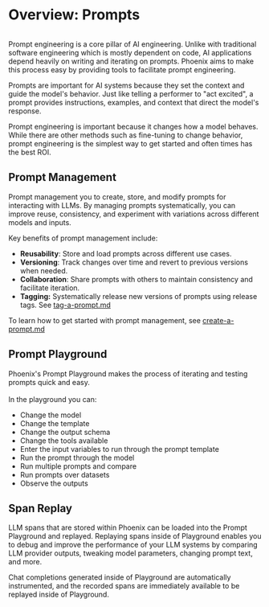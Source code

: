 # Overview: Prompts

<figure><img src="https://storage.googleapis.com/arize-phoenix-assets/assets/gifs/playground_3_prompt.gif" alt=""><figcaption></figcaption></figure>

Prompt engineering is a core pillar of AI engineering.  Unlike with traditional software engineering which is mostly dependent on code, AI applications depend heavily on writing and iterating on prompts. Phoenix aims to make this process easy by providing tools to facilitate prompt engineering.

Prompts are important for AI systems because they set the context and guide the model's behavior. Just like telling a performer to "act excited", a prompt provides instructions, examples, and context that direct the model's response.

Prompt engineering is important because it changes how a model behaves. While there are other methods such as fine-tuning to change behavior, prompt engineering is the simplest way to get started and often times has the best ROI.

## Prompt Management

Prompt management you to create, store, and modify prompts for interacting with LLMs. By managing prompts systematically, you can improve reuse, consistency, and experiment with variations across different models and inputs.

Key benefits of prompt management include:

* **Reusability**: Store and load prompts across different use cases.
* **Versioning**: Track changes over time and revert to previous versions when needed.
* **Collaboration**: Share prompts with others to maintain consistency and facilitate iteration.
* **Tagging:** Systematically release new versions of prompts using release tags. See [tag-a-prompt.md](how-to-prompts/tag-a-prompt.md "mention")

To learn how to get started with prompt management, see [create-a-prompt.md](how-to-prompts/create-a-prompt.md "mention")

## Prompt Playground

Phoenix's Prompt Playground makes the process of iterating and testing prompts quick and easy.\
\
In the playground you can:

* Change the model
* Change the template
* Change the output schema
* Change the tools available
* Enter the input variables to run through the prompt template
* Run the prompt through the model
* Run multiple prompts and compare
* Run prompts over datasets
* Observe the outputs

## Span Replay

LLM spans that are stored within Phoenix can be loaded into the Prompt Playground and replayed. Replaying spans inside of Playground enables you to debug and improve the performance of your LLM systems by comparing LLM provider outputs, tweaking model parameters, changing prompt text, and more.&#x20;

Chat completions generated inside of Playground are automatically instrumented, and the recorded spans are immediately available to be replayed inside of Playground.





